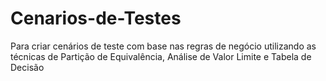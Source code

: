 # Cenarios-de-Testes
Para criar cenários de teste com base nas regras de negócio utilizando as técnicas de Partição de Equivalência, Análise de Valor Limite e Tabela de Decisão
